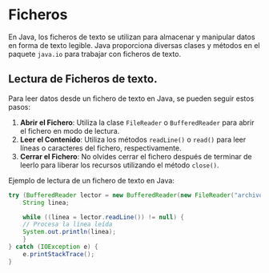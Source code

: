 # Ficheros

En Java, los ficheros de texto se utilizan para almacenar y manipular datos en forma de texto legible. Java proporciona diversas clases y métodos en el paquete `java.io` para trabajar con ficheros de texto.

## Lectura de Ficheros de texto.

Para leer datos desde un fichero de texto en Java, se pueden seguir estos pasos:

1. **Abrir el Fichero**: Utiliza la clase `FileReader` o `BufferedReader` para abrir el fichero en modo de lectura.
2. **Leer el Contenido**: Utiliza los métodos `readLine()` o `read()` para leer líneas o
caracteres del fichero, respectivamente.
3. **Cerrar el Fichero**: No olvides cerrar el fichero después de terminar de leerlo para liberar los recursos utilizando el método `close()`.

Ejemplo de lectura de un fichero de texto en Java:
```Java
try (BufferedReader lector = new BufferedReader(new FileReader("archivo.txt"))) {
    String linea;

    while ((linea = lector.readLine()) != null) {
    // Procesa la línea leída
    System.out.println(linea);
    }
} catch (IOException e) {
    e.printStackTrace();
}
```